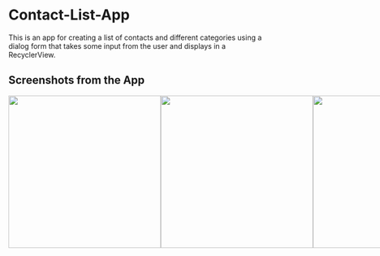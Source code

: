 # Contact-List-App
This is an app for creating a list of contacts and different categories using a dialog form that takes some input from the user and displays in a RecyclerView.


## Screenshots from the App
<div style="display: flex">
<img src="https://user-images.githubusercontent.com/61974682/119009993-89e4d480-b98b-11eb-911f-49d94ae13f58.png" width="300px"/> 
<img src="https://user-images.githubusercontent.com/61974682/119010010-8cdfc500-b98b-11eb-8516-49231b8b2af1.png" width="300px"/>
<img src="https://user-images.githubusercontent.com/61974682/119010019-8e10f200-b98b-11eb-99a3-ac9852bbd3b3.png" width="300px"/>
<img src="https://user-images.githubusercontent.com/61974682/119010031-8fdab580-b98b-11eb-88ba-7ffd0e62cf9b.png" width="300px"/>
<img src="https://user-images.githubusercontent.com/61974682/119010035-910be280-b98b-11eb-8fc4-f35a976d21f2.png" width="300px"/>

</div>

